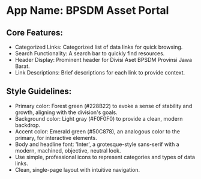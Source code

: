 # **App Name**: BPSDM Asset Portal

## Core Features:

- Categorized Links: Categorized list of data links for quick browsing.
- Search Functionality: A search bar to quickly find resources.
- Header Display: Prominent header for Divisi Aset BPSDM Provinsi Jawa Barat.
- Link Descriptions: Brief descriptions for each link to provide context.

## Style Guidelines:

- Primary color: Forest green (#228B22) to evoke a sense of stability and growth, aligning with the division's goals.
- Background color: Light gray (#F0F0F0) to provide a clean, modern backdrop.
- Accent color: Emerald green (#50C878), an analogous color to the primary, for interactive elements.
- Body and headline font: 'Inter', a grotesque-style sans-serif with a modern, machined, objective, neutral look.
- Use simple, professional icons to represent categories and types of data links.
- Clean, single-page layout with intuitive navigation.